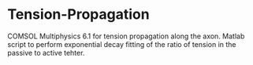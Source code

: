 # Tension-Propagation

COMSOL Multiphysics 6.1  for tension propagation along the axon.
Matlab script to perform exponential decay fitting of the ratio of tension in the passive to active tehter.
